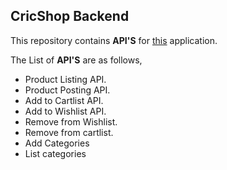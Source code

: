 ## CricShop Backend

This repository contains **API'S** for [this](https://cric-shop.netlify.app/) application.

The List of **API'S** are as follows,

-   Product Listing API.
-   Product Posting API.
-   Add to Cartlist API.
-   Add to Wishlist API.
-   Remove from Wishlist.
-   Remove from cartlist.
-   Add Categories
-   List categories

